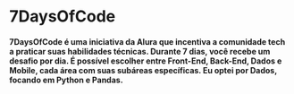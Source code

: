 # 7DaysOfCode

#### 7DaysOfCode é uma iniciativa da Alura que incentiva a comunidade tech a praticar suas habilidades técnicas. Durante 7 dias, você recebe um desafio por dia. É possível escolher entre Front-End, Back-End, Dados e Mobile, cada área com suas subáreas específicas. Eu optei por Dados, focando em Python e Pandas.


